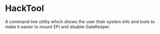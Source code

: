 # HackTool
A command line utility which shows the user their system info and tools to make it easier to mount EFI and disable GateKeeper.
